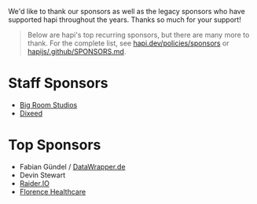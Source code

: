 We'd like to thank our sponsors as well as the legacy sponsors who have supported hapi throughout the years. Thanks so much for your support!

> Below are hapi's top recurring sponsors, but there are many more to thank. For the complete list, see [hapi.dev/policies/sponsors](https://hapi.dev/policies/sponsors/) or [hapijs/.github/SPONSORS.md](https://github.com/hapijs/.github/blob/master/SPONSORS.md).

# Staff Sponsors

- [Big Room Studios](https://www.bigroomstudios.com/)
- [Dixeed](https://dixeed.com/)

# Top Sponsors

- Fabian Gündel / [DataWrapper.de](https://www.datawrapper.de/)
- Devin Stewart
- [Raider.IO](https://raider.io/)
- [Florence Healthcare](https://florencehc.com/)
